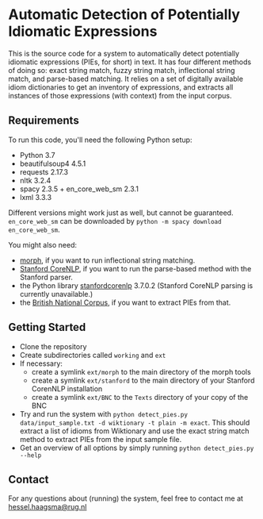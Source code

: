 # Automatic Detection of Potentially Idiomatic Expressions
This is the source code for a system to automatically detect potentially idiomatic expressions (PIEs, for short) in text. It has four different methods of doing so: exact string match, fuzzy string match, inflectional string match, and parse-based matching. It relies on a set of digitally available idiom dictionaries to get an inventory of expressions, and extracts all instances of those expressions (with context) from the input corpus.

## Requirements 
To run this code, you'll need the following Python setup:
* Python 3.7
* beautifulsoup4 4.5.1
* requests 2.17.3
* nltk 3.2.4
* spacy 2.3.5 + en_core_web_sm 2.3.1
* lxml 3.3.3

Different versions might work just as well, but cannot be guaranteed.
`en_core_web_sm` can be downloaded by `python -m spacy download en_core_web_sm`.

You might also need:
* [morph](http://users.sussex.ac.uk/~johnca/morph.html), if you want to run inflectional string matching.
* [Stanford CoreNLP](https://stanfordnlp.github.io/CoreNLP/), if you want to run the parse-based method with the Stanford parser.
* the Python library [stanfordcorenlp](https://github.com/Lynten/stanford-corenlp) 3.7.0.2  (Stanford CoreNLP parsing is currently unavailable.)
* the [British National Corpus](http://www.natcorp.ox.ac.uk/), if you want to extract PIEs from that. 

## Getting Started
- Clone the repository
- Create subdirectories called `working` and `ext`
- If necessary: 
  - create a symlink `ext/morph` to the main directory of the morph tools
  - create a symlink `ext/stanford` to the main directory of your Stanford CorenNLP installation
  - create a symlink `ext/BNC` to the `Texts` directory of your copy of the BNC
- Try and run the system with `python detect_pies.py data/input_sample.txt -d wiktionary -t plain -m exact`. This should extract a list of idioms from Wiktionary and use the exact string match method to extract PIEs from the input sample file.
- Get an overview of all options by simply running `python detect_pies.py --help`

## Contact
For any questions about (running) the system, feel free to contact me at hessel.haagsma@rug.nl
